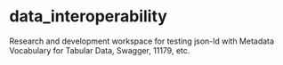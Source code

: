 # data_interoperability
Research and development workspace for testing json-ld with Metadata Vocabulary for Tabular Data, Swagger, 11179, etc.  
